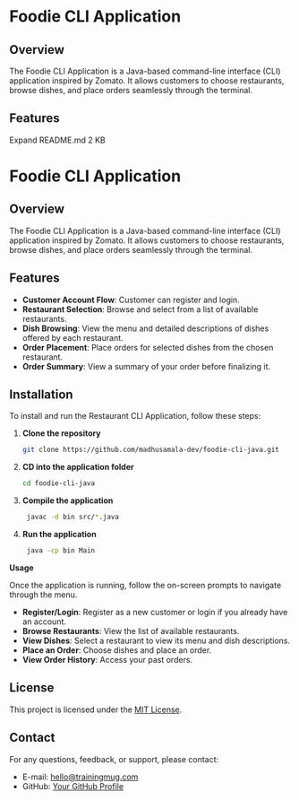# Foodie CLI Application

## Overview
The Foodie CLI Application is a Java-based command-line interface (CLI) application inspired by Zomato. It allows customers to choose restaurants, browse dishes, and place orders seamlessly through the terminal.

## Features
Expand
README.md
2 KB
﻿
# Foodie CLI Application

## Overview
The Foodie CLI Application is a Java-based command-line interface (CLI) application inspired by Zomato. It allows customers to choose restaurants, browse dishes, and place orders seamlessly through the terminal.

## Features
- **Customer Account Flow**: Customer can register and login.
- **Restaurant Selection**: Browse and select from a list of available restaurants.
- **Dish Browsing**: View the menu and detailed descriptions of dishes offered by each restaurant.
- **Order Placement**: Place orders for selected dishes from the chosen restaurant.
- **Order Summary**: View a summary of your order before finalizing it.

## Installation
To install and run the Restaurant CLI Application, follow these steps:

1. **Clone the repository**
   ```bash
   git clone https://github.com/madhusamala-dev/foodie-cli-java.git
    ```
2. **CD into the application folder**
   ```bash
   cd foodie-cli-java
    ```
3. **Compile the application**
   ```bash
    javac -d bin src/*.java
    ```  
4. **Run the application**
   ```bash
    java -cp bin Main
    ``` 

**Usage**

Once the application is running, follow the on-screen prompts to navigate through the menu.

- **Register/Login**: Register as a new customer or login if you already have an account.
- **Browse Restaurants**: View the list of available restaurants.
- **View Dishes**: Select a restaurant to view its menu and dish descriptions.
- **Place an Order**: Choose dishes and place an order.
- **View Order History**: Access your past orders.


## License

This project is licensed under the [MIT License](LICENSE).

## Contact

For any questions, feedback, or support, please contact:

- E-mail: hello@trainingmug.com
- GitHub: [Your GitHub Profile](https://github.com/madhusamala-dev)
 